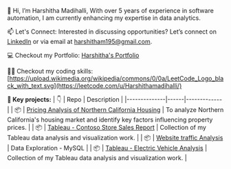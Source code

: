 👋 Hi, I’m Harshitha Madihalli, With over 5 years of experience in software automation, I am currently enhancing my expertise in data analytics.
  
📫 Let's Connect: Interested in discussing opportunities? Let’s connect on [LinkedIn](https://www.linkedin.com/in/hmadihalli/) or via email at harshitham195@gmail.com.

💻 Checkout my Portfolio: [Harshitha's Portfolio](https://harshithamadihalli.my.canva.site/portfolio)

👩‍💻 Checkout my coding skills: [https://upload.wikimedia.org/wikipedia/commons/0/0a/LeetCode_Logo_black_with_text.svg](https://leetcode.com/u/Harshithamadihalli/)

**📂 Key projects:**
| :point_down: | Repo | Description |
|--------------|------|-------------|
| :package:    | [Pricing Analysis of Northern California Housing](https://github.com/Harshitham195/Pricing-Analysis-of-Northern-California-Housing) | To analyze Northern California's housing market and identify key factors influencing property prices. |
| :package: | [Tableau - Contoso Store Sales Report](https://github.com/Harshitham195/Contoso-Store-Sales-Report) | Collection of my Tableau data analysis and visualization work. |
| :package: | [Website traffic Analysis](https://github.com/Harshitham195/Website-Traffic-Analysis) | Data Exploration - MySQL |
| :package: | [Tableau - Electric Vehicle Analysis](https://github.com/Harshitham195/Electric-Vehicle-Analysis) | Collection of my Tableau data analysis and visualization work. |


